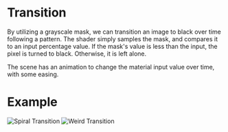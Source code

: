 # Transition

By utilizing a grayscale mask, we can transition an image to black over time following a pattern.
The shader simply samples the mask, and compares it to an input percentage value.
If the mask's value is less than the input, the pixel is turned to black. Otherwise, it is left alone.

The scene has an animation to change the material input value over time, with some easing.

# Example
![Spiral Transition](./transition_spiral.gif "Spiral transition")
![Weird Transition](./transition_weird.gif "Pattern that is seperated into multiple segments")

